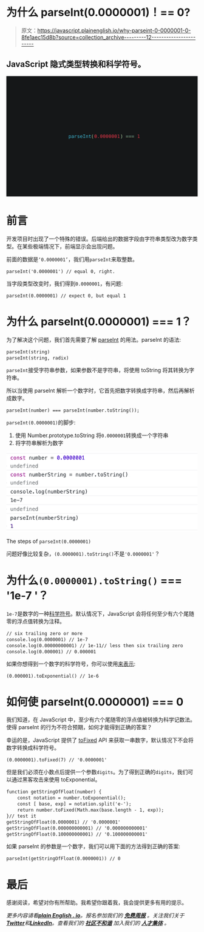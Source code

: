 # 为什么 parseInt(0.0000001)！== 0?

> 原文：<https://javascript.plainenglish.io/why-parseint-0-0000001-0-8fe1aec15d8b?source=collection_archive---------12----------------------->

## JavaScript 隐式类型转换和科学符号。

![](img/3d447f0ef751bac014d5c5e8a939811c.png)

# 前言

开发项目时出现了一个特殊的错误。后端给出的数据字段由字符串类型改为数字类型。在某些极端情况下，前端显示会出现问题。

前面的数据是`‘0.0000001’`，我们用`parseInt`来取整数。

```
parseInt('0.0000001') // equal 0, right.
```

当字段类型改变时，我们得到`0.0000001`，有问题:

```
parseInt(0.0000001) // expect 0, but equal 1
```

# 为什么 parseInt(0.0000001) === 1？

为了解决这个问题，我们首先需要了解 [parseInt](https://developer.mozilla.org/en-US/docs/Web/JavaScript/Reference/Global_Objects/parseInt) 的用法。parseInt 的语法:

```
parseInt(string)
parseInt(string, radix)
```

`parseInt`接受字符串参数，如果参数不是字符串，将使用 toString 将其转换为字符串。

所以当使用 parseInt 解析一个数字时，它首先把数字转换成字符串，然后再解析成数字。

```
parseInt(number) === parseInt(number.toString());
```

`parseInt(0.0000001)`的脚步:

1.  使用 Number.prototype.toString 将`0.0000001`转换成一个字符串
2.  将字符串解析为数字

![](img/c80e00c36e74b453e2744d9ee631a387.png)

The steps of `parseInt(0.0000001)`

问题好像比较复杂，`(0.0000001).toString()`不是`'0.0000001'`？

# 为什么`(0.0000001).toString()` === '1e-7 '？

`1e-7`是数字的一种[科学符号](https://en.wikipedia.org/wiki/Scientific_notation)。默认情况下，JavaScript 会将任何至少有六个尾随零的浮点值转换为注释。

```
// six trailing zero or more
console.log(0.0000001) // 1e-7
console.log(0.00000000001) // 1e-11// less then six trailing zero
console.log(0.000001) // 0.000001 
```

如果你想得到一个数字的科学符号，你可以使用[来表示](https://developer.mozilla.org/en-US/docs/Web/JavaScript/Reference/Global_Objects/Number/toExponential):

```
(0.000001).toExponential() // 1e-6
```

# 如何使 parseInt(0.0000001) === 0

我们知道，在 JavaScript 中，至少有六个尾随零的浮点值被转换为科学记数法。使得 parseInt 的行为不符合预期，如何才能得到正确的答案？

幸运的是，JavaScript 提供了 [toFixed](https://developer.mozilla.org/en-US/docs/Web/JavaScript/Reference/Global_Objects/Number/toFixed) API 来获取一串数字，默认情况下不会将数字转换成科学符号。

```
(0.0000001).toFixed(7) // '0.0000001'
```

但是我们必须在小数点后提供一个参数`digits`。为了得到正确的`digits`，我们可以通过黑客攻击来使用 toExponential。

```
function getStringOfFloat(number) {
    const notation = number.toExponential();
    const [ base, exp] = notation.split('e-');
    return number.toFixed(Math.max(base.length - 1, exp));
}// test it 
getStringOfFloat(0.0000001) // '0.0000001'
getStringOfFloat(0.000000000001) // '0.000000000001'
getStringOfFloat(0.100000000001) // '0.100000000001'
```

如果 parseInt 的参数是一个数字，我们可以用下面的方法得到正确的答案:

```
parseInt(getStringOfFloat(0.0000001)) // 0
```

# 最后

感谢阅读，希望对你有所帮助。我希望你跟着我，我会提供更多有用的提示。

*更多内容请看*[***plain English . io***](https://plainenglish.io/)*。报名参加我们的* [***免费周报***](http://newsletter.plainenglish.io/) *。关注我们关于*[***Twitter***](https://twitter.com/inPlainEngHQ)**和*[***LinkedIn***](https://www.linkedin.com/company/inplainenglish/)*。查看我们的* [***社区不和谐***](https://discord.gg/GtDtUAvyhW) *加入我们的* [***人才集体***](https://inplainenglish.pallet.com/talent/welcome) *。**